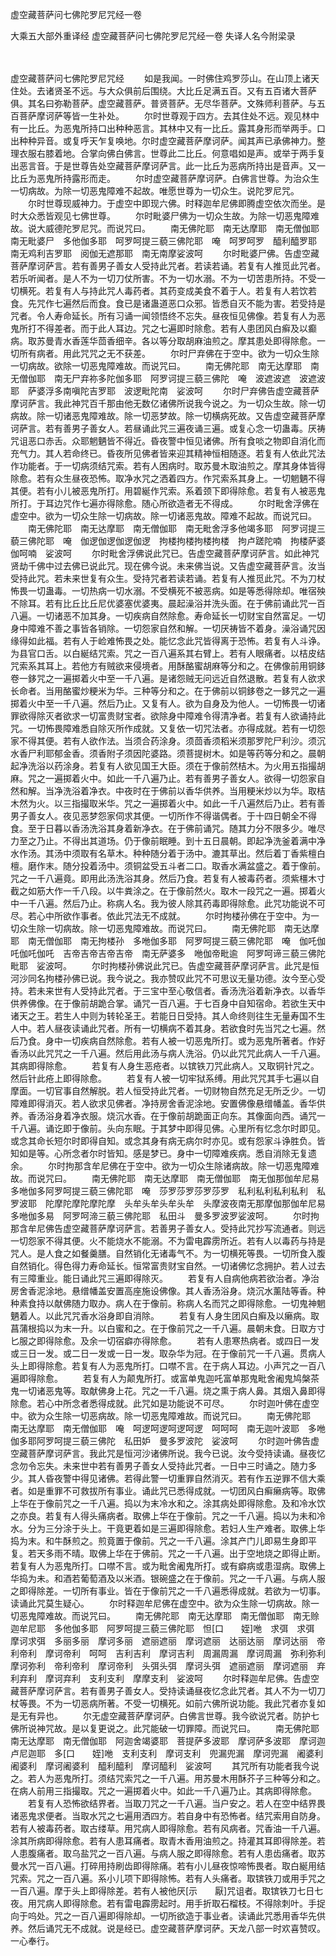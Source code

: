 虚空藏菩萨问七佛陀罗尼咒经一卷


大乘五大部外重译经
虚空藏菩萨问七佛陀罗尼咒经一卷
失译人名今附梁录


　　

虚空藏菩萨问七佛陀罗尼咒经
　　如是我闻。一时佛住鸡罗莎山。在山顶上诸天住处。去诸贤圣不远。与大众俱前后围绕。大比丘足满五百。又有五百诸大菩萨俱。其名曰弥勒菩萨。虚空藏菩萨。普贤菩萨。无尽华菩萨。文殊师利菩萨。与五百菩萨摩诃萨等皆一生补处。
　　尔时世尊观于四方。去其住处不远。观见林中有一比丘。为恶鬼所持口出种种恶言。其林中又有一比丘。露其身形而举两手。口出种种异音。或复呼天乍复唤地。尔时虚空藏菩萨摩诃萨。闻其声已承佛神力。整理衣服右膝着地。合掌向佛白佛言。世尊此二比丘。何意唱如是声。或举于两手复出恶言音。于是世尊告处空藏菩萨摩诃萨言。此一比丘为恶病所持出是音声。又一比丘为恶鬼所持露形而走。
　　尔时虚空藏菩萨摩诃萨。白佛言世尊。为治众生一切病故。为除一切恶鬼障难不起故。唯愿世尊为一切众生。说陀罗尼咒。
　　尔时世尊现威神力。于虚空中即现六佛。时释迦牟尼佛即腾虚空依次而坐。是时大众悉皆观见七佛世尊。
　　尔时毗婆尸佛为一切众生故。为除一切恶鬼障难故。说大威德陀罗尼咒。而说咒曰。
　　南无佛陀耶　南无达摩耶　南无僧伽耶　南无毗婆尸　多他伽多耶　呵罗呵提三藐三佛陀耶　唵　呵罗呵罗　醯利醯罗耶　南无鸡利吉罗耶　阅伽无遮那耶　南无南摩娑波呵
　　尔时毗婆尸佛。告虚空藏菩萨摩诃萨言。若有善男子善女人受持此咒者。若读若诵。若复有人推觅此咒者。若乐听闻者。是人不为一切刀仗所害。不为一切水溺。不为一切苦患所持。不受一切横死。若复有人与持此咒人毒药者。其药变成美食不着于人。若复有人若饮若食。先咒作七遍然后而食。食已是诸蛊道恶口众邪。皆悉自灭不能为害。若受持是咒者。令人寿命延长。所有习诵一闻领悟终不忘失。昼夜恒见佛像。若复有人为恶鬼所打不得差者。而于此人耳边。咒之七遍即时除愈。若有人患团风白癣及以癫病。取苏曼青水香莲华茴香细辛。各以等分取胡麻油煎之。摩其患处即得除愈。一切所有病者。用此咒咒之无不获差。
　　尔时尸弃佛在于空中。欲为一切众生除一切病故。欲除一切恶鬼障难故。而说咒曰。
　　南无佛陀耶　南无达摩耶　南无僧伽耶　南无尸弃祢多陀伽多耶　阿罗诃提三藐三佛陀　唵　波遮波遮　波遮波耶　萨婆浮多南嗔陀吉罗耶　波逻毗陀南　娑波呵
　　尔时尸弃佛告虚空藏菩萨摩诃萨言。我此神咒百千那由他无数亿诸佛所说我今说之。为一切众生故。除一切病故。除一切诸恶鬼障难故。除一切恶梦故。除一切横病死故。又告虚空藏菩萨摩诃萨言。若有善男子善女人。若昼诵此咒三遍夜诵三遍。或复心念一切蛊毒。厌祷咒诅恶口赤舌。众耶魍魉皆不得近。昏夜警中恒见诸佛。所有食啖之物即自消化而充气力。其人若命终已。昏夜所见佛者皆来迎其精神恒相随逐。若复有人依此咒法作功能者。于一切病须结咒索。若有人困病时。取苏曼木取油煎之。摩其身体皆得除愈。若有众生昼夜恐怖。取净水咒之洒着四方。作咒索系其身上。一切魍魉不得其便。若有小儿被恶鬼所打。用碧綖作咒索。系着颈下即得除愈。若复有人被恶鬼所打。于耳边咒作七遍亦得除愈。随心所欲造者无不得成。
　　尔时毗舍浮佛在虚空中。欲为一切众生除一切病故。除一切诸恶鬼故。障难不起故。而说咒曰。
　　南无佛陀耶　南无达摩耶　南无僧伽耶　南无毗舍浮多他竭多耶　阿罗诃提三藐三佛陀耶　唵　伽逻伽逻伽逻伽逻　拘楼拘楼拘楼拘楼　拘卢蹉陀喃　拘楼萨婆伽呵喃　娑波呵
　　尔时毗舍浮佛说此咒已。告虚空藏菩萨摩诃萨言。如此神咒贤劫千佛中过去佛已说此咒。现在佛今说。未来佛当说。又告虚空藏菩萨言。汝当受持此咒。若未来世复有众生。受持咒者若读若诵。若复有人推觅此咒。不为刀杖怖畏一切蛊毒。一切热病一切水溺。不受横死不被恶病。如是等悉得除却。唯宿殃不除耳。若有比丘比丘尼优婆塞优婆夷。晨起澡浴并洗头面。在于佛前诵此咒一百八遍。一切诸恶不加其身。一切疾病自然除愈。寿命延长一切财宝自然富足。一切身中障难不善之事皆各销除。一切怨家自然和解。一切厌祷皆不着身。澡浴诵咒因缘得如此福。若有人于崄难怖畏之处。能忆念此咒皆得离于恐怖。若复有人斗诤。为县官口舌。以白綖结咒索。咒之一百八遍系其右臂上。若有人眼痛者。以桔皮结咒索系其耳上。若他方有贼欲来侵境者。用酥酪蜜胡麻等分和之。在佛像前用铜鉹卷一鉹咒之一遍掷着火中至一千八遍。是诸怨贼无问远近自然退散。若复有人欲求长命者。当用酪蜜炒粳米为华。三种等分和之。在于佛前以铜鉹卷之一鉹咒之一遍掷着火中至一千八遍。然后乃止。又复有人。欲为自身及为他人。一切怖畏一切诸罪欲得除灭者欲求一切富贵财宝者。欲除身中障难令得清净者。若复有人欲诵持此咒。一切怖畏障难悉自除灭所作成就。又复依一切咒法者。亦得成就。若有一切怨家不得其便。若有人欲作法。当须合药涂身。须茴香须稻米须那罗陀尸利沙。须沉水香尸利耶郁金香。须香附子须因陀婆路。须菩提树木。如是等药等分和之。晨朝起净洗浴以药涂身。若复有人欲见国王大臣。须在于像前然桔木。为火用五指撮胡麻。咒之一遍掷着火中。如此一千八遍乃止。若有善男子善女人。欲得一切怨家自然和解。当净洗浴着净衣。中夜时在于佛前以香华供养。当用粳米炒以为华。取桔木然为火。以三指撮取米华。咒之一遍掷着火中。如此一千八遍然后乃止。若有善男子善女人。夜见恶梦怨家伺求其便。一切所作不得谐偶者。于十四日朝全不得食。至于日暮以香汤洗浴其身着新净衣。在于佛前诵咒。随其力分不限多少。唯尽力至之乃止。不得出其道场。仍于像前眠睡。到十五日晨朝。即起净洗釜着满中净水作汤。其汤中须取有名草木。种种随分着于汤中。漉其草出。然后着丁香紫檀白檀。磨作末。随分投着汤中。须铜盆受五斗者二口。取香水满盆盛之。着于像前。咒之一千八遍竟。即用此汤洗浴其身。然后乃食。若复有人被毒药者。须紫橿木寸截之如筋大作一千八段。以牛粪涂之。在于像前然火。取木一段咒之一遍。掷着火中一千八遍。然后乃止。称病人名。我为彼人除其药毒即得除愈。此咒功能说不可尽。若心中所欲作事者。依此咒法无不成就。
　　尔时拘楼孙佛在于空中。为一切众生除一切病故。除一切恶鬼障难故。而说咒曰。
　　南无佛陀耶　南无达摩耶　南无僧伽耶　南无拘楼孙　多咃伽多耶　阿罗呵提三藐三佛陀耶　唵　伽吒伽吒伽吒伽吒　吉帝吉帝吉帝吉帝　南无萨婆多　咃伽帝毗逾　阿罗呵谛三藐三佛陀毗耶　娑波呵。
　　尔时拘楼孙佛说此咒已。告虚空藏菩萨摩诃萨言。此咒是恒河沙同名拘楼孙佛已说。我今说之。我亦赞叹此咒不可思议无量功德。汝今至心受持。若未来世有人受持此咒者。于三宝中至心敬信者。香汤洗浴着新净衣。以香华供养佛像。在于像前胡跪合掌。诵咒一百八遍。于七百身中自知宿命。若欲生天中诸天之王。若生人中则为转轮圣王。若能日日受持。其人命终则往生无量寿国不生人中。若人昼夜读诵此咒者。所有一切横病不着其身。若欲食时先当咒之七遍。然后乃食。身中一切疾病自然除愈。若有人被一切恶鬼所打。或为恶鬼所著者。作好香汤以此咒咒之一千八遍。然后用此汤与病人洗浴。仍以此咒咒此病人一千八遍。其病即得除愈。
　　若复有人身生恶疮者。以镔铁刀咒此病人。又取铜针咒之。然后针此疮上即得除愈。
　　若复有人被一切牢狱系缚。用此咒咒其手七遍以自摩面。一切官事自然解脱。若人恒受持此咒者。一切财物自然充足无所乏少。一切障难即得消灭。若人欲求见佛者。净持房舍香泥涂地。安置佛像悬缯幡盖。香华供养。香汤浴身着净衣服。烧沉水香。在于像前胡跪面正向东。其像面向西。诵咒一千八遍。诵讫即于像前。头向东眠。于其梦中即得见佛。心里所有忆念尔时即见。或念其命长短尔时即得自知。或念其身有病无病尔时亦见。或有怨家斗诤胜负。皆知如是等。心所念者尔时皆知。感是梦已。身中一切障难疾病。悉自消除无复遗余。
　　尔时拘那含牟尼佛在于空中。欲为一切众生除诸病故。除一切恶鬼障难故。而说咒曰。
　　南无佛陀耶　南无达摩耶　南无僧伽耶　南无伽那伽牟尼易　多咃伽多阿罗呵提三藐三佛陀耶　唵　莎罗莎罗莎罗莎罗　私利私利私利私利　私罗波耶　陀摩陀摩陀摩陀摩　头牟头牟头牟头牟　头摩波夜南无那摩伽那伽牟尼易　多咃伽多易　阿罗呵渧三藐三佛陀耶　私田斗　曼多罗波罗娑波呵。
　　尔时拘那含牟尼佛告虚空藏菩萨摩诃萨言。若善男子善女人。受持此咒抄写流通者。则远一切怨家不得其便。火不能烧水不能溺。不为雷电霹雳所近。若有人以毒药与持是咒人。是人食之如餐羹膳。自然销化无诸毒气不。为一切横死等畏。一切所食入腹自然销化。得色得力寿命延长。恒常富贵财宝自然。一切诸佛忆念拥护。若人过去有三障重业。能日诵此咒三遍即得除灭。
　　若复有人自病他病若欲治者。净治房舍香泥涂地。悬缯幡盖安置高座施设佛像。其人香汤浴身。烧沉水薰陆等香。种种素食持以献佛随力取办。病人在于像前。称病人名而咒之即得除愈。一切鬼神魍魉着人。以此咒咒香水浴身即自消除。
　　若复有人身生团风白癣及以癞病。取菖蒲根捣以为末一升。以白蜜和之。在于像前咒之一千八遍。晨朝未食。日取方寸匕服之即得除愈。及余一切宿癖亦得除愈。
　　若有人患寒热病者。或四日一发或三日一发。或二日一发或一日一发。取杂华为冠。在于像前咒一千八遍。贯病人头上即得除愈。若复有人为恶鬼所打。口噤不言。在于病人耳边。小声咒之一百八遍即得除愈。
　　若复有人为颠鬼所打。或富单鬼迦吒富单那鬼毗舍阇鬼鸠槃茶鬼一切诸恶鬼等。取献佛身上花。咒之一千八遍。烧之熏于病人鼻。其烟入鼻即得除愈。若心中所念者悉得成就。此咒如是功能说不可尽。
　　尔时迦叶佛在虚空中。欲为众生除一切恶病故。除一切恶鬼障难故。而说咒曰。
　　南无佛陀耶　南无达摩耶　南无僧伽耶　唵　呵逻呵逻呵逻呵逻　呵呵呵　南无迦叶波耶　多咃伽多耶阿罗呵提三藐三佛陀　私田妒　曼多罗波陀　娑波呵
　　尔时迦叶佛告虚空藏菩萨摩诃萨言。我此咒是恒河沙诸佛所说。我今已说。汝今受持读诵。昼夜忆念勿令忘失。未来世中若有善男子善女人受持此咒者。一日中三时诵之。随力多少。其人昏夜警中得见诸佛。若得此警一切重罪自然消灭。若有作五逆罪不信大乘者。如是重罪不可救拔所有事业。诵此咒已悉得成就。一切团风白癣癞病等。取佛上华在于像前咒之一千八遍。捣以为末冷水和之。涂其病处即得除愈。及和冷水饮之亦良。若复有人得头痛病者。取佛上华在于像前。咒之一千八遍。捣以为未和冷水。分为三分涂于头上。干竟更着如是三遍即得除愈。若妇人生产难者。取佛上华捣为末。和牛酥煎之。煎竟置于像前。咒之一千八遍。涂其产门儿即易生身即平复。若天多雨不晴。取佛上华在于佛前。咒之一千八遍。出于空地烧之即得止断。若复有人为恶鬼所打。口噤不言。或为毗舍阇鬼所打。或有癖病或患湿病。取佛上华捣为未。和酒若葡萄酒及以米酒。银碗盛之在于像前。咒之一千八遍。与病人服之即得除差。一切所有事业。皆在于像前咒之一千八遍悉得成就。若欲为一切事。读诵此咒莫生疑心。
　　尔时释迦牟尼佛在虚空中。欲为众生除一切病故。除一切恶鬼障难故。而说咒曰。
　　南无佛陀耶　南无达摩耶　南无僧伽耶　南无赊迦牟尼耶　多他伽多耶　阿罗呵提三藐三佛陀耶　怛[口　　姪]咃　求弭　求弭　摩诃求弭　多丽多丽　摩诃多丽　遮丽遮丽　摩诃遮丽　达丽达丽　摩诃达丽　帝利帝利　摩诃帝利　呵呵　吉利吉利　摩诃吉利　周漏周漏　摩诃周漏　弥利弥利　摩诃弥利　帝利帝利　摩诃帝利　头弭头弭　摩诃头弭　遮丽遮丽　摩诃遮丽　弃利弃利　摩诃弃利　支利支利　摩摩支利　娑波呵
　　尔时释迦牟尼佛。告虚空藏菩萨摩诃萨言。若有善男子善女人。受持读诵昼夜忆念此咒者。其人不为一切刀杖等畏。不为一切恶病所著。不受一切横死。如前六佛所说功能。我此咒者亦复如是无有异也。
　　尔无虚空藏菩萨摩诃萨。白佛言世尊。我今欲说咒者。防护七佛所说神咒故。是以复更说之。此咒能破一切罪障。而说咒曰。
　　南无佛陀耶　南无达摩耶　南无僧伽耶　阿迦舍竭婆耶　菩提萨多波耶　摩诃萨多波耶　摩诃迦卢尼迦耶　多[口　　姪]咃　支利支利　摩诃支利　兜漏兜漏　摩诃兜漏　阇婆利阇婆利　摩诃阇婆利　醯利醯利　摩诃醯利　娑波呵
　　其咒所有功能者我今说之。若人为恶鬼所打。须结咒索咒之一千八遍。用苏曼木用酥芥子三种等分和之。在病人前用三指撮取。咒之一遍掷着火中。如此一千八遍乃止。其病即得除愈。
　　若复有人恐怖欲结界者。当取刀咒之一千八遍。当户安之。若人在空中结界畏诸恶鬼求便者。当取水咒之七遍用洒四方。若自身中有恐怖者。结咒索用自防身。若有人被毒药者。取古缕草。用咒病人即得除愈。若有风病者。咒香油一千八遍。涂其所病即得除愈。若有人患耳痛者。取青木香用油煎之。持灌其耳即得除差。若人患腹痛者。取乌盐咒之一百八遍。与病人服之即得除愈。若有人患齿痛者。取苏曼水咒一百八遍。打碎用持刷齿即得除痛。若有小儿昼夜惊啼怖畏者。取白綖用结咒索。咒之一百八遍。系小儿项下即得除怖。若有人头痛者。取镔铁刀或用手咒之一百八遍。摩于头上即得除差。若有人被他厌[示　　厭]咒诅者。取镔铁刀七日七夜。用咒病人即得除愈。若有雷电霹雳起时。用手折取石榴枝。不得除刺叶。手捉向于呜处。咒之一百八遍即得除却。一切所欲造于事业者。读诵此咒悉用香华先供养。然后诵咒无不成就。说是经已。虚空藏菩萨摩诃萨。天龙八部一时欢喜赞叹。一心奉行。



